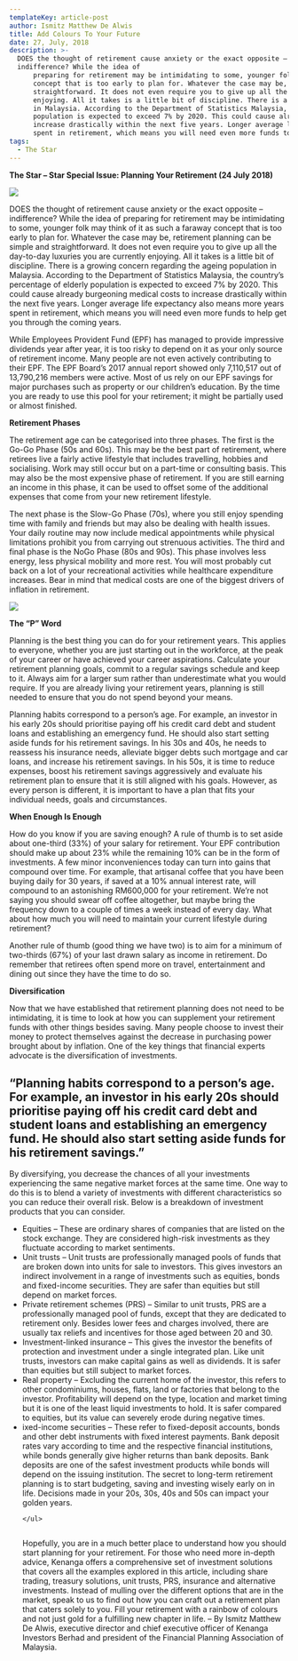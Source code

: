 ```yaml
---
templateKey: article-post
author: Ismitz Matthew De Alwis
title: Add Colours To Your Future
date: 27, July, 2018
description: >-
  DOES the thought of retirement cause anxiety or the exact opposite –
  indifference? While the idea of
      preparing for retirement may be intimidating to some, younger folk may think of it as such a faraway
      concept that is too early to plan for. Whatever the case may be, retirement planning can be simple and
      straightforward. It does not even require you to give up all the day-to-day luxuries you are currently
      enjoying. All it takes is a little bit of discipline. There is a growing concern regarding the ageing population
      in Malaysia. According to the Department of Statistics Malaysia, the country’s percentage of elderly
      population is expected to exceed 7% by 2020. This could cause already burgeoning medical costs to
      increase drastically within the next five years. Longer average life expectancy also means more years
      spent in retirement, which means you will need even more funds to help get you through the coming years.
tags:
  - The Star
---
```

**The Star – Star Special Issue: Planning Your Retirement (24 July 2018)**</h2>

![](/img/2018-07-27-the-star-add-colours-to-your-future-1.png)

<p>DOES the thought of retirement cause anxiety or the exact opposite – indifference? While the idea of
    preparing for retirement may be intimidating to some, younger folk may think of it as such a faraway
    concept that is too early to plan for. Whatever the case may be, retirement planning can be simple and
    straightforward. It does not even require you to give up all the day-to-day luxuries you are currently
    enjoying. All it takes is a little bit of discipline. There is a growing concern regarding the ageing population
    in Malaysia. According to the Department of Statistics Malaysia, the country’s percentage of elderly
    population is expected to exceed 7% by 2020. This could cause already burgeoning medical costs to
    increase drastically within the next five years. Longer average life expectancy also means more years
    spent in retirement, which means you will need even more funds to help get you through the coming years. </p>

<p>While Employees Provident Fund (EPF) has managed to provide impressive dividends year after year, it is
    too risky to depend on it as your only source of retirement income. Many people are not even actively
    contributing to their EPF. The EPF Board’s 2017 annual report showed only 7,110,517 out of 13,790,216 members were active. Most of us rely on our EPF savings for major purchases such as property or our
    children’s education. By the time you are ready to use this pool for your retirement; it might be partially
    used or almost finished.</p>

**Retirement Phases** 

</h3>

<p>The retirement age can be categorised into three phases. The first is the Go-Go Phase (50s and 60s). This
    may be the best part of retirement, where retirees live a fairly active lifestyle that includes travelling,
    hobbies and socialising. Work may still occur but on a part-time or consulting basis. This may also be the
    most expensive phase of retirement. If you are still earning an income in this phase, it can be used to offset
    some of the additional expenses that come from your new retirement lifestyle.</p>

<p>The next phase is the Slow-Go Phase (70s), where you still enjoy spending time with family and friends but
    may also be dealing with health issues. Your daily routine may now include medical appointments while
    physical limitations prohibit you from carrying out strenuous activities. The third and final phase is the NoGo Phase (80s and 90s). This phase involves less energy, less physical mobility and more rest. You will
    most probably cut back on a lot of your recreational activities while healthcare expenditure increases. Bear
    in mind that medical costs are one of the biggest drivers of inflation in retirement.</p>

![](/img/2018-07-27-the-star-add-colours-to-your-future-3.png)

**The “P” Word</h3>**

<p>Planning is the best thing you can do for your retirement years. This applies to everyone,
    whether you are just starting out in the workforce, at the peak of your career or have
    achieved your career aspirations. Calculate your retirement planning goals, commit to
    a regular savings schedule and keep to it. Always aim for a larger sum rather than
    underestimate what you would require. If you are already living your retirement
    years, planning is still needed to ensure that you do not spend beyond your
    means.</p>

<p>Planning habits correspond to a person’s age. For example, an investor in his
    early 20s should prioritise paying off his credit card debt and student loans and
    establishing an emergency fund. He should also start setting aside funds for his
    retirement savings. In his 30s and 40s, he needs to reassess his insurance
    needs, alleviate bigger debts such mortgage and car loans, and increase his
    retirement savings. In his 50s, it is time to reduce expenses, boost his retirement
    savings aggressively and evaluate his retirement plan to ensure that it is still
    aligned with his goals. However, as every person is different, it is important to
    have a plan that fits your individual needs, goals and circumstances. </p>

**When Enough Is Enough </h3>**

<p>How do you know if you are saving enough? A rule of thumb is to set aside about
    one-third (33%) of your salary for retirement. Your EPF contribution should make up about 23% while the
    remaining 10% can be in the form of investments. A few minor inconveniences today can turn into gains
    that compound over time. For example, that artisanal coffee that you have been buying daily for 30 years, if
    saved at a 10% annual interest rate, will compound to an astonishing RM600,000 for your retirement.
    We’re not saying you should swear off coffee altogether, but maybe bring the frequency down to a couple
    of times a week instead of every day. What about how much you will need to maintain your current lifestyle
    during retirement?</p>

<p>Another rule of thumb (good thing we have two) is to aim for a minimum of two-thirds (67%) of your last
    drawn salary as income in retirement. Do remember that retirees often spend more on travel, entertainment
    and dining out since they have the time to do so.</p>

**Diversification</h3>**

<p>Now that we have established that retirement planning does not need to be intimidating, it is time to look at
    how you can supplement your retirement funds with other things besides saving. Many people choose to
    invest their money to protect themselves against the
    decrease in purchasing power brought about by inflation.
    One of the key things that financial experts advocate is the
    diversification of investments.</p>

<h2>“Planning habits correspond to a
    person’s age. For example, an
    investor in his early 20s should
    prioritise paying off his credit card
    debt and student loans and
    establishing an emergency fund.
    He should also start setting aside
    funds for his retirement savings.”</h2>

<p>By diversifying, you decrease the chances of all your
    investments experiencing the same negative market forces
    at the same time. One way to do this is to blend a variety of
    investments with different characteristics so you can reduce
    their overall risk. Below is a breakdown of investment
    products that you can consider.</p>

<ul>
    <li>Equities – These are ordinary shares of companies
        that are listed on the stock exchange. They are considered high-risk investments as they fluctuate
        according to market sentiments.</li>
    <li>Unit trusts – Unit trusts are professionally managed pools of funds that are broken down into units
        for sale to investors. This gives investors an indirect involvement in a range of investments such as
        equities, bonds and fixed-income securities. They are safer than equities but still depend on market
        forces.</li>
    <li>Private retirement schemes (PRS) – Similar to unit trusts, PRS are a professionally managed
        pool of funds, except that they are dedicated to retirement only. Besides lower fees and charges
        involved, there are usually tax reliefs and incentives for those aged between 20 and 30.</li>
    <li>Investment-linked insurance – This gives the investor the benefits of protection and investment
        under a single integrated plan. Like unit trusts, investors can make capital gains as well as
        dividends. It is safer than equities but still subject to market forces.</li>
    <li>Real property – Excluding the current home of the investor, this refers to other condominiums,
        houses, flats, land or factories that belong to the investor. Profitability will depend on the type,
        location and market timing but it is one of the least liquid investments to hold. It is safer compared
        to equities, but its value can severely erode during negative times.</li>
    <li>ixed-income securities – These refer to fixed-deposit accounts, bonds and other debt
        instruments with fixed interest payments. Bank deposit rates vary according to time and the
        respective financial institutions, while bonds generally give higher returns than bank deposits. Bank
        deposits are one of the safest investment products while bonds will depend on the issuing
        institution. The secret to long-term retirement planning is to start budgeting, saving and investing
        wisely early on in life. Decisions made in your 20s, 30s, 40s and 50s can impact your golden years.</li>
    
    </ul>

```

```

<p>Hopefully, you are in a much better place to understand how you should start planning for your retirement.
    For those who need more in-depth advice, Kenanga offers a comprehensive set of investment solutions
    that covers all the examples explored in this article, including share trading, treasury solutions, unit trusts,
    PRS, insurance and alternative investments. Instead of mulling over the different options that are in the
    market, speak to us to find out how you can craft out a retirement plan that caters solely to you. Fill your
    retirement with a rainbow of colours and not just gold for a fulfilling new chapter in life. – By Ismitz
    Matthew De Alwis, executive director and chief executive officer of Kenanga Investors Berhad and
    president of the Financial Planning Association of Malaysia. 
    </p>